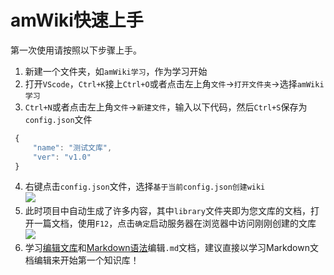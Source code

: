 # amWiki快速上手

第一次使用请按照以下步骤上手。
1. 新建一个文件夹，如`amWiki学习`，作为学习开始
2. 打开`VScode`，`Ctrl+K`接上`Ctrl+O`或者点击左上角`文件`->`打开文件夹`->选择`amWiki学习`
3. `Ctrl+N`或者点击左上角`文件`->`新建文件`，输入以下代码，然后`Ctrl+S`保存为`config.json`文件     
```js
 {
     "name": "测试文库",
     "ver": "v1.0"
 }
 ```
4. 右键点击`config.json`文件，选择`基于当前config.json创建wiki`  
![](assets/002/002/002-1571908927169.png=-300)
5. 此时项目中自动生成了许多内容，其中`library`文件夹即为您文库的文档，打开一篇文档，使用`F12`，点击`确定`启动服务器在浏览器中访问刚刚创建的文库  
![](assets/002/002/002-1571917658684.png=300-)
6. 学习[编辑文库](?file=002-软件/002-amWiki/003-编辑文库)和[Markdown语法](?file=001-常用/001-Markdown/001-总体格式)编辑`.md`文档，建议直接以学习Markdown文档编辑来开始第一个知识库！